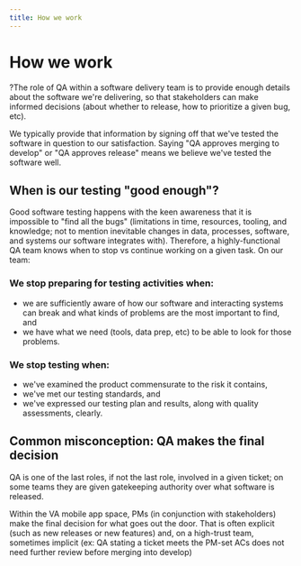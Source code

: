 ```yaml
---
title: How we work
---
```

# How we work

?The role of QA within a software delivery team is to provide enough details about the software we're delivering, so that stakeholders can make informed decisions (about whether to release, how to prioritize a given bug, etc). 

We typically provide that information by signing off that we've tested the software in question to our satisfaction. Saying "QA approves merging to develop" or "QA approves release" means we believe we've tested the software well.

## When is our testing "good enough"?

Good software testing happens with the keen awareness that it is impossible to "find all the bugs" (limitations in time, resources, tooling, and knowledge; not to mention inevitable changes in data, processes, software, and systems our software integrates with). Therefore, a highly-functional QA team knows when to stop vs continue working on a given task. On our team:

### We stop preparing for testing activities when:
* we are sufficiently aware of how our software and interacting systems can break and what kinds of problems are the most important to find, and
* we have what we need (tools, data prep, etc) to be able to look for those problems.

### We stop testing when:
* we've examined the product commensurate to the risk it contains,
* we've met our testing standards, and
* we've expressed our testing plan and results, along with quality assessments, clearly.

## Common misconception: QA makes the final decision
QA is one of the last roles, if not the last role, involved in a given ticket; on some teams they are given gatekeeping authority over what software is released.

Within the VA mobile app space, PMs (in conjunction with stakeholders) make the final decision for what goes out the door. That is often explicit (such as new releases or new features) and, on a high-trust team, sometimes implicit (ex: QA stating a ticket meets the PM-set ACs does not need further review before merging into develop)
